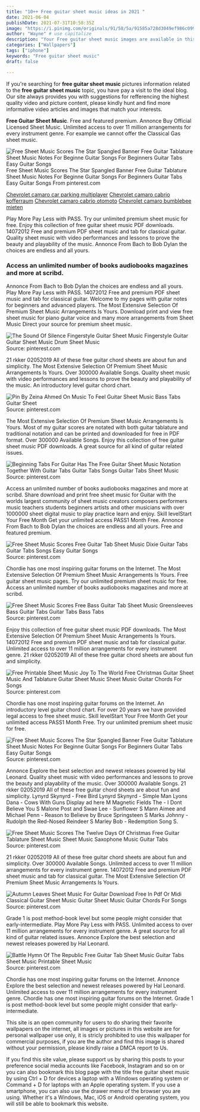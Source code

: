 ```yaml
---
title: "10++ Free guitar sheet music ideas in 2021 "
date: 2021-06-04
publishDate: 2021-07-31T10:58:35Z
image: "https://i.pinimg.com/originals/91/58/5a/91585a728d3049ef986c0993c8d1bcbd.png"
author: "Wayne" # use capitalize
description: "Your Free guitar sheet music images are available in this site. Free guitar sheet music are a topic that is being searched for and liked by netizens now. You can Get the Free guitar sheet music files here. Get all free photos and vectors."
categories: ["Wallpapers"]
tags: ["iphone"]
keywords: "Free guitar sheet music"
draft: false

---
```


If you're searching for **free guitar sheet music** pictures information related to the **free guitar sheet music** topic, you have pay a visit to the ideal  blog.  Our site always  provides you with  suggestions  for refferencing  the highest  quality video and picture  content, please kindly hunt and find more informative video articles and images  that match your interests.

**Free Guitar Sheet Music**. Free and featured premium. Annonce Buy Official Licensed Sheet Music. Unlimited access to over 11 million arrangements for every instrument genre. For example we cannot offer the Classical Gas sheet music.

![Free Sheet Music Scores The Star Spangled Banner Free Guitar Tablature Sheet Music Notes For Beginne Guitar Songs For Beginners Guitar Tabs Easy Guitar Songs](https://i.pinimg.com/originals/65/42/83/65428388a747e701cc5f7d8bd4f366ec.png "Free Sheet Music Scores The Star Spangled Banner Free Guitar Tablature Sheet Music Notes For Beginne Guitar Songs For Beginners Guitar Tabs Easy Guitar Songs")
Free Sheet Music Scores The Star Spangled Banner Free Guitar Tablature Sheet Music Notes For Beginne Guitar Songs For Beginners Guitar Tabs Easy Guitar Songs From pinterest.com

[Chevrolet camaro car parking multiplayer](/chevrolet-camaro-car-parking-multiplayer/)
[Chevrolet camaro cabrio kofferraum](/chevrolet-camaro-cabrio-kofferraum/)
[Chevrolet camaro cabrio otomoto](/chevrolet-camaro-cabrio-otomoto/)
[Chevrolet camaro bumblebee mieten](/chevrolet-camaro-bumblebee-mieten/)

Play More Pay Less with PASS. Try our unlimited premium sheet music for free. Enjoy this collection of free guitar sheet music PDF downloads. 14072012 Free and premium PDF sheet music and tab for classical guitar. Quality sheet music with video performances and lessons to prove the beauty and playability of the music. Annonce From Bach to Bob Dylan the choices are endless and all yours.

### Access an unlimited number of books audiobooks magazines and more at scribd.

Annonce From Bach to Bob Dylan the choices are endless and all yours. Play More Pay Less with PASS. 14072012 Free and premium PDF sheet music and tab for classical guitar. Welcome to my pages with guitar notes for beginners and advanced players. The Most Extensive Selection Of Premium Sheet Music Arrangements Is Yours. Download print and view free sheet music for piano guitar voice and many more arrangements from Sheet Music Direct your source for premium sheet music.


![The Sound Of Silence Fingerstyle Guitar Sheet Music Fingerstyle Guitar Guitar Sheet Music Drum Sheet Music](https://i.pinimg.com/originals/06/4d/96/064d962e936b9ffa781d650f77cf78fe.png "The Sound Of Silence Fingerstyle Guitar Sheet Music Fingerstyle Guitar Guitar Sheet Music Drum Sheet Music")
Source: pinterest.com

21 rkker 02052019 All of these free guitar chord sheets are about fun and simplicity. The Most Extensive Selection Of Premium Sheet Music Arrangements Is Yours. Over 300000 Available Songs. Quality sheet music with video performances and lessons to prove the beauty and playability of the music. An introductory level guitar chord chart.

![Pin By Zeina Ahmed On Music To Feel Guitar Sheet Music Bass Tabs Guitar Sheet](https://i.pinimg.com/originals/95/45/06/9545069f72d954e8cbbf040938b615e6.png "Pin By Zeina Ahmed On Music To Feel Guitar Sheet Music Bass Tabs Guitar Sheet")
Source: pinterest.com

The Most Extensive Selection Of Premium Sheet Music Arrangements Is Yours. Most of my guitar scores are notated with both guitar tablature and traditional notation and can be printed and downloaded for free in PDF format. Over 300000 Available Songs. Enjoy this collection of free guitar sheet music PDF downloads. A great source for all kind of guitar related issues.

![Beginning Tabs For Guitar Has The Free Guitar Sheet Music Notation Together With Guitar Tabs Guitar Tabs Songs Guitar Tabs Sheet Music](https://i.pinimg.com/originals/9d/7b/ea/9d7bea8c89476b58437cc2619b39d061.png "Beginning Tabs For Guitar Has The Free Guitar Sheet Music Notation Together With Guitar Tabs Guitar Tabs Songs Guitar Tabs Sheet Music")
Source: pinterest.com

Access an unlimited number of books audiobooks magazines and more at scribd. Share download and print free sheet music for Guitar with the worlds largest community of sheet music creators composers performers music teachers students beginners artists and other musicians with over 1000000 sheet digital music to play practice learn and enjoy. Skill levelStart Your Free Month Get your unlimited access PASS1 Month Free. Annonce From Bach to Bob Dylan the choices are endless and all yours. Free and featured premium.

![Free Sheet Music Scores Free Guitar Tab Sheet Music Dixie Guitar Tabs Guitar Tabs Songs Easy Guitar Songs](https://i.pinimg.com/originals/31/6c/91/316c913f7f18a795cce183e82fc7f1e2.png "Free Sheet Music Scores Free Guitar Tab Sheet Music Dixie Guitar Tabs Guitar Tabs Songs Easy Guitar Songs")
Source: pinterest.com

Chordie has one most inspiring guitar forums on the Internet. The Most Extensive Selection Of Premium Sheet Music Arrangements Is Yours. Free guitar sheet music pages. Try our unlimited premium sheet music for free. Access an unlimited number of books audiobooks magazines and more at scribd.

![Free Sheet Music Scores Free Bass Guitar Tab Sheet Music Greensleeves Bass Guitar Tabs Guitar Tabs Bass Tabs](https://i.pinimg.com/originals/d1/8f/27/d18f272c99e53aa71c93b9756b0f51d1.png "Free Sheet Music Scores Free Bass Guitar Tab Sheet Music Greensleeves Bass Guitar Tabs Guitar Tabs Bass Tabs")
Source: pinterest.com

Enjoy this collection of free guitar sheet music PDF downloads. The Most Extensive Selection Of Premium Sheet Music Arrangements Is Yours. 14072012 Free and premium PDF sheet music and tab for classical guitar. Unlimited access to over 11 million arrangements for every instrument genre. 21 rkker 02052019 All of these free guitar chord sheets are about fun and simplicity.

![Free Printable Sheet Music Joy To The World Free Christmas Guitar Sheet Music And Tablature Guitar Sheet Music Sheet Music Guitar Chords For Songs](https://i.pinimg.com/originals/c4/a0/db/c4a0dbeae37b769ce8239cf8df80796a.png "Free Printable Sheet Music Joy To The World Free Christmas Guitar Sheet Music And Tablature Guitar Sheet Music Sheet Music Guitar Chords For Songs")
Source: pinterest.com

Chordie has one most inspiring guitar forums on the Internet. An introductory level guitar chord chart. For over 20 years we have provided legal access to free sheet music. Skill levelStart Your Free Month Get your unlimited access PASS1 Month Free. Try our unlimited premium sheet music for free.

![Free Sheet Music Scores The Star Spangled Banner Free Guitar Tablature Sheet Music Notes For Beginne Guitar Songs For Beginners Guitar Tabs Easy Guitar Songs](https://i.pinimg.com/originals/65/42/83/65428388a747e701cc5f7d8bd4f366ec.png "Free Sheet Music Scores The Star Spangled Banner Free Guitar Tablature Sheet Music Notes For Beginne Guitar Songs For Beginners Guitar Tabs Easy Guitar Songs")
Source: pinterest.com

Annonce Explore the best selection and newest releases powered by Hal Leonard. Quality sheet music with video performances and lessons to prove the beauty and playability of the music. Over 300000 Available Songs. 21 rkker 02052019 All of these free guitar chord sheets are about fun and simplicity. Lynyrd Skynyrd - Free Bird Lynyrd Skynyrd - Simple Man Lyons Dana - Cows With Guns Display ad here M Magnetic Fields The - I Dont Believe You S Malone Post and Swae Lee - Sunflower S Mann Aimee and Michael Penn - Reason to Believe by Bruce Springsteen S Marks Johnny - Rudolph the Red-Nosed Reindeer S Marley Bob - Redemption Song S.

![Free Sheet Music Scores The Twelve Days Of Christmas Free Guitar Tablature Sheet Music Sheet Music Saxophone Music Guitar Tabs](https://i.pinimg.com/originals/d0/c7/a4/d0c7a4d0344e9161a6893874f4854840.png "Free Sheet Music Scores The Twelve Days Of Christmas Free Guitar Tablature Sheet Music Sheet Music Saxophone Music Guitar Tabs")
Source: pinterest.com

21 rkker 02052019 All of these free guitar chord sheets are about fun and simplicity. Over 300000 Available Songs. Unlimited access to over 11 million arrangements for every instrument genre. 14072012 Free and premium PDF sheet music and tab for classical guitar. The Most Extensive Selection Of Premium Sheet Music Arrangements Is Yours.

![Autumn Leaves Sheet Music For Guitar Download Free In Pdf Or Midi Classical Guitar Sheet Music Guitar Sheet Music Guitar Chords For Songs](https://i.pinimg.com/originals/55/01/8f/55018fe44173ffa058f25061236f44f0.png "Autumn Leaves Sheet Music For Guitar Download Free In Pdf Or Midi Classical Guitar Sheet Music Guitar Sheet Music Guitar Chords For Songs")
Source: pinterest.com

Grade 1 is post method-book level but some people might consider that early-intermediate. Play More Pay Less with PASS. Unlimited access to over 11 million arrangements for every instrument genre. A great source for all kind of guitar related issues. Annonce Explore the best selection and newest releases powered by Hal Leonard.

![Battle Hymn Of The Republic Free Guitar Tab Sheet Music Guitar Tabs Sheet Music Printable Sheet Music](https://i.pinimg.com/originals/91/58/5a/91585a728d3049ef986c0993c8d1bcbd.png "Battle Hymn Of The Republic Free Guitar Tab Sheet Music Guitar Tabs Sheet Music Printable Sheet Music")
Source: pinterest.com

Chordie has one most inspiring guitar forums on the Internet. Annonce Explore the best selection and newest releases powered by Hal Leonard. Unlimited access to over 11 million arrangements for every instrument genre. Chordie has one most inspiring guitar forums on the Internet. Grade 1 is post method-book level but some people might consider that early-intermediate.

This site is an open community for users to do sharing their favorite wallpapers on the internet, all images or pictures in this website are for personal wallpaper use only, it is stricly prohibited to use this wallpaper for commercial purposes, if you are the author and find this image is shared without your permission, please kindly raise a DMCA report to Us.

If you find this site value, please support us by sharing this posts to your preference social media accounts like Facebook, Instagram and so on or you can also bookmark this blog page with the title free guitar sheet music by using Ctrl + D for devices a laptop with a Windows operating system or Command + D for laptops with an Apple operating system. If you use a smartphone, you can also use the drawer menu of the browser you are using. Whether it's a Windows, Mac, iOS or Android operating system, you will still be able to bookmark this website.
